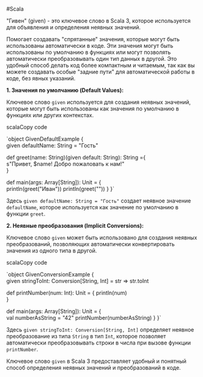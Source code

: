 #Scala 

"Гивен" (given) - это ключевое слово в Scala 3, которое используется для объявления и определения неявных значений.

Помогает создавать "спрятанные" значения, которые могут быть использованы автоматически в коде. Эти значения могут быть использованы по умолчанию в функциях или могут позволять автоматически преобразовывать один тип данных в другой. Это удобный способ делать код более компактным и читаемым, так как вы можете создавать особые "задние пути" для автоматической работы в коде, без явных указаний.


**1. Значения по умолчанию (Default Values):**

Ключевое слово `given` используется для создания неявных значений, которые могут быть использованы как значения по умолчанию в функциях или других контекстах.

scalaCopy code

`object GivenDefaultExample {   
given defaultName: String = "Гость"  

def greet(name: String)(given default: String): String ={        
s"Привет, $name! Добро пожаловать к нам!"    
}     

def main(args: Array[String]): Unit = {     
println(greet("Иван")) 
println(greet("")) 
	}
}`

Здесь `given defaultName: String = "Гость"` создает неявное значение `defaultName`, которое используется как значение по умолчанию в функции `greet`.

**2. Неявные преобразования (Implicit Conversions):**

Ключевое слово `given` может быть использовано для создания неявных преобразований, позволяющих автоматически конвертировать значения из одного типа в другой.

scalaCopy code

`object GivenConversionExample {  
given stringToInt: Conversion[String, Int] = str => str.toInt    

def printNumber(num: Int): Unit = {         println(num)    
}    

def main(args: Array[String]): Unit = {         
	val numberAsString = "42"         printNumber(numberAsString)
	  }
}`

Здесь `given stringToInt: Conversion[String, Int]` определяет неявное преобразование из типа `String` в тип `Int`, которое позволяет автоматически преобразовывать строки в числа при вызове функции `printNumber`.

Ключевое слово `given` в Scala 3 предоставляет удобный и понятный способ определения неявных значений и преобразований в коде.
